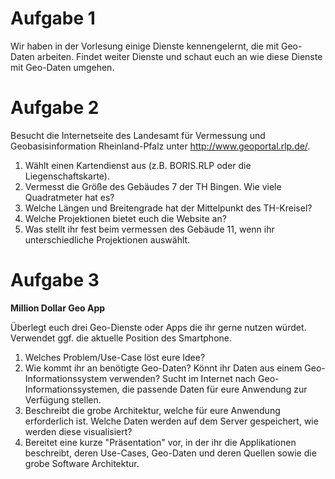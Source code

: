 # Aufgabe 1

Wir haben in der Vorlesung einige Dienste kennengelernt, die mit Geo-Daten arbeiten. Findet weiter Dienste und schaut euch an wie diese Dienste mit Geo-Daten umgehen.

# Aufgabe 2

Besucht die Internetseite des Landesamt für Vermessung und Geobasisinformation Rheinland-Pfalz unter <http://www.geoportal.rlp.de/>.

1. Wählt einen Kartendienst aus (z.B. BORIS.RLP oder die Liegenschaftskarte).
2. Vermesst die Größe des Gebäudes 7 der TH Bingen. Wie viele Quadratmeter hat es?
3. Welche Längen und Breitengrade hat der Mittelpunkt des TH-Kreisel?
4. Welche Projektionen bietet euch die Website an?
5. Was stellt ihr fest beim vermessen des Gebäude 11, wenn ihr unterschiedliche Projektionen auswählt.

# Aufgabe 3

**Million Dollar Geo App**

Überlegt euch drei Geo-Dienste oder Apps die ihr gerne nutzen würdet. Verwendet ggf. die aktuelle Position des Smartphone.

1. Welches Problem/Use-Case löst eure Idee?
2. Wie kommt ihr an benötigte Geo-Daten? Könnt ihr Daten aus einem Geo-Informationssystem verwenden? Sucht im Internet nach Geo-Informationssystemen, die passende Daten für eure Anwendung zur Verfügung stellen.
3. Beschreibt die grobe Architektur, welche für eure Anwendung erforderlich ist. Welche Daten werden auf dem Server gespeichert, wie werden diese visualisiert?
4. Bereitet eine kurze "Präsentation" vor, in der ihr die Applikationen beschreibt, deren Use-Cases, Geo-Daten und deren Quellen sowie die grobe Software Architektur.
